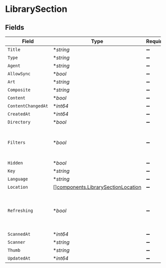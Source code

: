 # LibrarySection


## Fields

| Field                                                                                    | Type                                                                                     | Required                                                                                 | Description                                                                              |
| ---------------------------------------------------------------------------------------- | ---------------------------------------------------------------------------------------- | ---------------------------------------------------------------------------------------- | ---------------------------------------------------------------------------------------- |
| `Title`                                                                                  | **string*                                                                                | :heavy_minus_sign:                                                                       | N/A                                                                                      |
| `Type`                                                                                   | **string*                                                                                | :heavy_minus_sign:                                                                       | N/A                                                                                      |
| `Agent`                                                                                  | **string*                                                                                | :heavy_minus_sign:                                                                       | N/A                                                                                      |
| `AllowSync`                                                                              | **bool*                                                                                  | :heavy_minus_sign:                                                                       | N/A                                                                                      |
| `Art`                                                                                    | **string*                                                                                | :heavy_minus_sign:                                                                       | N/A                                                                                      |
| `Composite`                                                                              | **string*                                                                                | :heavy_minus_sign:                                                                       | N/A                                                                                      |
| `Content`                                                                                | **bool*                                                                                  | :heavy_minus_sign:                                                                       | N/A                                                                                      |
| `ContentChangedAt`                                                                       | **int64*                                                                                 | :heavy_minus_sign:                                                                       | N/A                                                                                      |
| `CreatedAt`                                                                              | **int64*                                                                                 | :heavy_minus_sign:                                                                       | N/A                                                                                      |
| `Directory`                                                                              | **bool*                                                                                  | :heavy_minus_sign:                                                                       | N/A                                                                                      |
| `Filters`                                                                                | **bool*                                                                                  | :heavy_minus_sign:                                                                       | Indicates whether this section has filtering capabilities                                |
| `Hidden`                                                                                 | **bool*                                                                                  | :heavy_minus_sign:                                                                       | N/A                                                                                      |
| `Key`                                                                                    | **string*                                                                                | :heavy_minus_sign:                                                                       | N/A                                                                                      |
| `Language`                                                                               | **string*                                                                                | :heavy_minus_sign:                                                                       | N/A                                                                                      |
| `Location`                                                                               | [][components.LibrarySectionLocation](../../models/components/librarysectionlocation.md) | :heavy_minus_sign:                                                                       | N/A                                                                                      |
| `Refreshing`                                                                             | **bool*                                                                                  | :heavy_minus_sign:                                                                       | Indicates whether this library section is currently scanning                             |
| `ScannedAt`                                                                              | **int64*                                                                                 | :heavy_minus_sign:                                                                       | N/A                                                                                      |
| `Scanner`                                                                                | **string*                                                                                | :heavy_minus_sign:                                                                       | N/A                                                                                      |
| `Thumb`                                                                                  | **string*                                                                                | :heavy_minus_sign:                                                                       | N/A                                                                                      |
| `UpdatedAt`                                                                              | **int64*                                                                                 | :heavy_minus_sign:                                                                       | N/A                                                                                      |